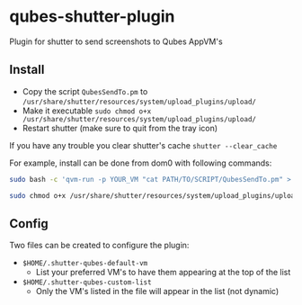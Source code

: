 # qubes-shutter-plugin
Plugin for shutter to send screenshots to Qubes AppVM's

## Install

- Copy the script `QubesSendTo.pm` to `/usr/share/shutter/resources/system/upload_plugins/upload/`
- Make it executable `sudo chmod o+x /usr/share/shutter/resources/system/upload_plugins/upload/`
- Restart shutter (make sure to quit from the tray icon)


If you have any trouble you clear shutter's cache `shutter --clear_cache`

For example, install can be done from dom0 with following commands: 
```BASH
sudo bash -c 'qvm-run -p YOUR_VM "cat PATH/TO/SCRIPT/QubesSendTo.pm" > /usr/share/shutter/resources/system/upload_plugins/upload/QubesSendTo.pm'

sudo chmod o+x /usr/share/shutter/resources/system/upload_plugins/upload/QubesSendTo.pm
```
## Config

Two files can be created to configure the plugin:
- `$HOME/.shutter-qubes-default-vm`
    - List your preferred VM's to have them appearing at the top of the list
- `$HOME/.shutter-qubes-custom-list` 
    - Only the VM's listed in the file will appear in the list (not dynamic)